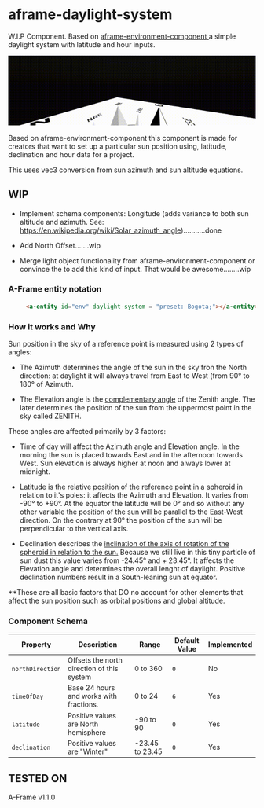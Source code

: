 # aframe-daylight-system


W.I.P Component. Based on <a href="https://github.com/feiss/aframe-environment-component">aframe-environment-component </a> a simple daylight system with latitude and hour inputs.


![Example Image](https://github.com/EX3D/aframe-daylight-system/blob/main/daylightsystem(1).gif)

Based on aframe-environment-component this component is made for creators that want to set up a particular sun position using, latitude, declination and hour data for a project.

This uses vec3 conversion from sun azimuth and sun altitude equations. 

## WIP

- Implement schema components: Longitude (adds variance to both sun altitude and azimuth. See: https://en.wikipedia.org/wiki/Solar_azimuth_angle)...........done

- Add North Offset.......wip

- Merge  light object functionality from aframe-environment-component or convince the to add this kind of input. That would be awesome........wip


### A-Frame entity notation

```html 
     <a-entity id="env" daylight-system = "preset: Bogota;"></a-entity>
```

### How it works and Why

Sun position in the sky of a reference point is measured using 2 types of angles: 

- The Azimuth determines the angle of the sun in the sky fron the North direction: at daylight it will always travel from East to West (from 90° to 180° of  Azimuth.

- The Elevation angle is the <a href="https://en.wikipedia.org/wiki/Angle#Combining_angle_pairs">complementary angle</a> of the Zenith angle. The later determines the position of the sun from the uppermost point in the sky called ZENITH. 


These angles are affected primarily by 3 factors: 

- Time of day will affect the Azimuth angle and Elevation angle. In the morning the sun is placed towards East and in the afternoon towards West. Sun elevation is always higher at noon and always lower at midnight.

- Latitude is the relative position of the reference point in a spheroid in relation to it's poles: it affects the Azimuth and Elevation. It varies from -90° to +90°. At the equator the latitude will be 0° and so without any other variable the position of the sun will be parallel to the East-West direction. On the contrary at 90° the position of the sun will be perpendicular to the vertical axis.

- Declination describes the <a href="https://en.wikipedia.org/wiki/Season">inclination of the axis of rotation of the spheroid in relation to the sun.</a> Because we still live in this tiny particle of sun dust this value varies from -24.45° and + 23.45°. It affects the Elevation angle and determines the overall lenght of daylight. Positive declination numbers result in a South-leaning sun at equator.


**These are all basic factors that DO no account for other elements that affect the sun position such as orbital positions and global altitude.

### Component Schema

| Property | Description | Range | Default Value | Implemented |
| -------- | ----------- | ------------- | ------------| ------------|
| `northDirection` | Offsets the north direction of this system | 0 to 360 | `0` | No |
| `timeOfDay` | Base 24 hours and works with fractions. | 0 to 24 | `6` | Yes |
| `latitude` | Positive values are North hemisphere | -90 to 90 | `0` | Yes |
| `declination` | Positive values are "Winter" | -23.45 to 23.45 | `0` | Yes |

## TESTED ON
A-Frame v1.1.0
